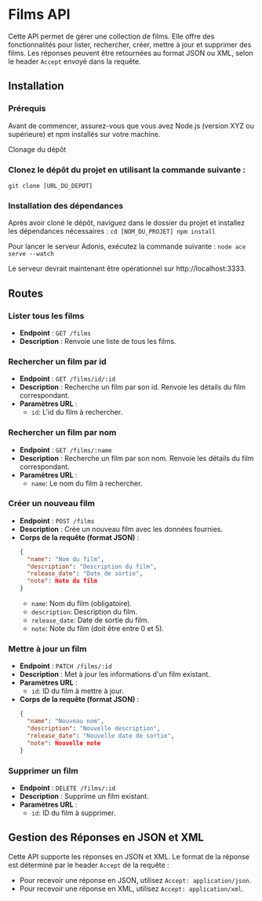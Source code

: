 # Films API

Cette API permet de gérer une collection de films. Elle offre des fonctionnalités pour lister, rechercher, créer, mettre à jour et supprimer des films. Les réponses peuvent être retournées au format JSON ou XML, selon le header `Accept` envoyé dans la requête.

## Installation

### Prérequis

Avant de commencer, assurez-vous que vous avez Node.js (version XYZ ou supérieure) et npm installés sur votre machine.

Clonage du dépôt

### Clonez le dépôt du projet en utilisant la commande suivante :

`git clone [URL_DU_DEPOT]`

### Installation des dépendances

Après avoir cloné le dépôt, naviguez dans le dossier du projet et installez les dépendances nécessaires :
`cd [NOM_DU_PROJET]
npm install`

Pour lancer le serveur Adonis, exécutez la commande suivante :
`node ace serve --watch`

Le serveur devrait maintenant être opérationnel sur http://localhost:3333.

## Routes

### Lister tous les films

- **Endpoint** : `GET /films`
- **Description** : Renvoie une liste de tous les films.

### Rechercher un film par id

- **Endpoint** : `GET /films/id/:id`
- **Description** : Recherche un film par son id. Renvoie les détails du film correspondant.
- **Paramètres URL** :
  - `id`: L'id du film à rechercher.

### Rechercher un film par nom

- **Endpoint** : `GET /films/:name`
- **Description** : Recherche un film par son nom. Renvoie les détails du film correspondant.
- **Paramètres URL** :
    - `name`: Le nom du film à rechercher.

### Créer un nouveau film

- **Endpoint** : `POST /films`
- **Description** : Crée un nouveau film avec les données fournies.
- **Corps de la requête (format JSON)** :
  ```json
  {
    "name": "Nom du film",
    "description": "Description du film",
    "release_date": "Date de sortie",
    "note": Note du film
  }
  ```
    - `name`: Nom du film (obligatoire).
    - `description`: Description du film.
    - `release_date`: Date de sortie du film.
    - `note`: Note du film (doit être entre 0 et 5).

### Mettre à jour un film

- **Endpoint** : `PATCH /films/:id`
- **Description** : Met à jour les informations d'un film existant.
- **Paramètres URL** :
    - `id`: ID du film à mettre à jour.
- **Corps de la requête (format JSON)** :
  ```json
  {
    "name": "Nouveau nom",
    "description": "Nouvelle description",
    "release_date": "Nouvelle date de sortie",
    "note": Nouvelle note
  }
  ```

### Supprimer un film

- **Endpoint** : `DELETE /films/:id`
- **Description** : Supprime un film existant.
- **Paramètres URL** :
    - `id`: ID du film à supprimer.

## Gestion des Réponses en JSON et XML

Cette API supporte les réponses en JSON et XML. Le format de la réponse est déterminé par le header `Accept` de la requête :

- Pour recevoir une réponse en JSON, utilisez `Accept: application/json`.
- Pour recevoir une réponse en XML, utilisez `Accept: application/xml`.

